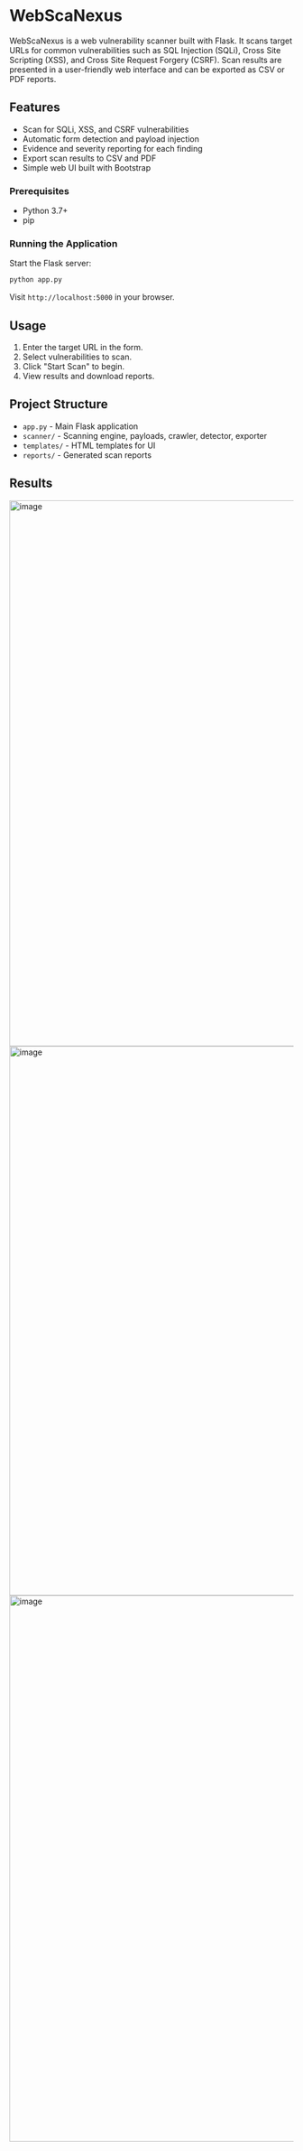 # WebScaNexus

WebScaNexus is a web vulnerability scanner built with Flask. It scans target URLs for common vulnerabilities such as SQL Injection (SQLi), Cross Site Scripting (XSS), and Cross Site Request Forgery (CSRF). Scan results are presented in a user-friendly web interface and can be exported as CSV or PDF reports.

## Features

- Scan for SQLi, XSS, and CSRF vulnerabilities
- Automatic form detection and payload injection
- Evidence and severity reporting for each finding
- Export scan results to CSV and PDF
- Simple web UI built with Bootstrap

### Prerequisites

- Python 3.7+
- pip

### Running the Application

Start the Flask server:
```sh
python app.py
```
Visit `http://localhost:5000` in your browser.

## Usage

1. Enter the target URL in the form.
2. Select vulnerabilities to scan.
3. Click "Start Scan" to begin.
4. View results and download reports.

## Project Structure

- `app.py` - Main Flask application
- `scanner/` - Scanning engine, payloads, crawler, detector, exporter
- `templates/` - HTML templates for UI
- `reports/` - Generated scan reports

## Results

<img width="1891" height="967" alt="image" src="https://github.com/user-attachments/assets/c61175e9-2ac3-4d56-bc3a-79a37ce2757a" />
<img width="1878" height="973" alt="image" src="https://github.com/user-attachments/assets/697a30b2-7d53-43b9-b6ae-9399fc32f3bb" />
<img width="1869" height="968" alt="image" src="https://github.com/user-attachments/assets/47bee353-a640-4f72-a948-7490cf83d2fb" />
